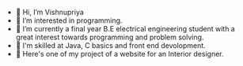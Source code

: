 - 👋 Hi, I’m Vishnupriya
- 👀 I’m interested in programming.
- 🌱 I’m currently a final year B.E electrical engineering student with a great interest towards programming and problem solving.
- 💞️ I'm skilled at Java, C basics and front end devolopment.
- 🚀 Here's one of my project of a website for an Interior designer.

<!---
VishnupriyaV03/VishnupriyaV03 is a ✨ special ✨ repository because its `README.md` (this file) appears on your GitHub profile.
You can click the Preview link to take a look at your changes.
--->
